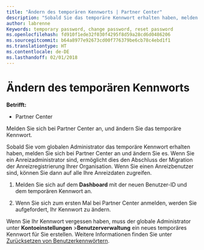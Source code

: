 ```yaml
---
title: "Ändern des temporären Kennworts | Partner Center"
description: "Sobald Sie das temporäre Kennwort erhalten haben, melden Sie sich bei Partner Center an, und ändern Sie es."
author: labrenne
Keywords: temporary password, change password, reset password
ms.openlocfilehash: fd910f1ede32f030f4295f8d59a28cd6d0486206
ms.sourcegitcommit: b64a8977e92673cd00f776379be6cb78c4ebd1f1
ms.translationtype: HT
ms.contentlocale: de-DE
ms.lasthandoff: 02/01/2018
---
```

# <a name="change-your-temporary-password"></a>Ändern des temporären Kennworts

**Betrifft:**

-  Partner Center

Melden Sie sich bei Partner Center an, und ändern Sie das temporäre Kennwort.

Sobald Sie vom globalen Administrator das temporäre Kennwort erhalten haben, melden Sie sich bei Partner Center an und ändern Sie es. Wenn Sie ein Anreizadministrator sind, ermöglicht dies den Abschluss der Migration der Anreizregistrierung Ihrer Organisation. Wenn Sie einen Anreizbenutzer sind, können Sie dann auf alle Ihre Anreizdaten zugreifen.

1.  Melden Sie sich auf dem **Dashboard** mit der neuen Benutzer-ID und dem temporären Kennwort an.

2.  Wenn Sie sich zum ersten Mal bei Partner Center anmelden, werden Sie aufgefordert, Ihr Kennwort zu ändern.

Wenn Sie Ihr Kennwort vergessen haben, muss der globale Administrator unter **Kontoeinstellungen** >**Benutzerverwaltung** ein neues temporäres Kennwort für Sie erstellen.
Weitere Informationen finden Sie unter [Zurücksetzen von Benutzerkennwörtern](reset-a-user-password.md).


 

 



